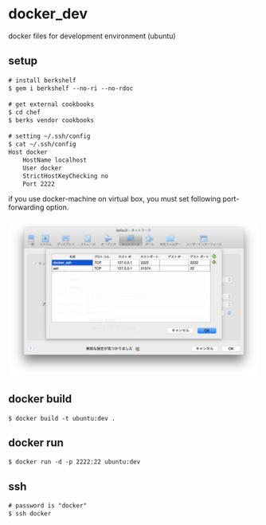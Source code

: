 # docker_dev
docker files for development environment (ubuntu)

## setup

```
# install berkshelf
$ gem i berkshelf --no-ri --no-rdoc

# get external cookbooks
$ cd chef
$ berks vendor cookbooks

# setting ~/.ssh/config
$ cat ~/.ssh/config
Host docker
    HostName localhost
    User docker
    StrictHostKeyChecking no
    Port 2222
```

if you use docker-machine on virtual box, 
you must set following port-forwarding option.

![virtual box setting](https://raw.githubusercontent.com/ykicisk/docker_dev/images/images/vbox_setting.png)


## docker build

```
$ docker build -t ubuntu:dev .
```

## docker run

```
$ docker run -d -p 2222:22 ubuntu:dev
```

## ssh
```
# password is "docker"
$ ssh docker
```

